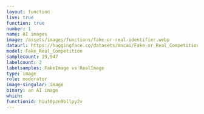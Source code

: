 ```yaml
---
layout: function
live: true
function: true
number: 1
name: AI images
image: /assets/images/functions/fake-or-real-identifier.webp
dataurl: https://huggingface.co/datasets/mncai/Fake_or_Real_Competition_Dataset
model: Fake_Real_Competition
samplecount: 19,947
labelcount: 2
labelsamples: FakeImage vs RealImage
type: image
role: moderator
image-singular: image
binary: an AI image
which: 
functionid: hiut0pzn9bllpy2v
---
```

